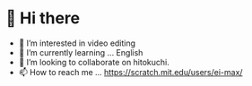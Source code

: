 # 👋  Hi there

- 👀 I’m interested in video editing
- 🌱 I’m currently learning ... English
- 💞️ I’m looking to collaborate on hitokuchi.
- 📫 How to reach me ... https://scratch.mit.edu/users/ei-max/



